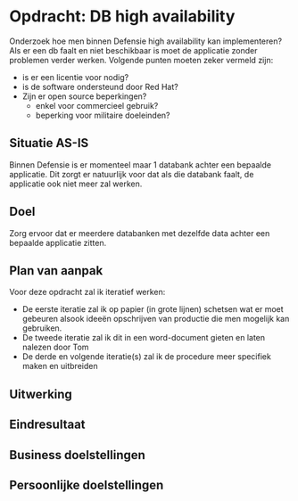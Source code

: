 # Opdracht: DB high availability

Onderzoek hoe men binnen Defensie high availability kan implementeren? Als er een db faalt en niet beschikbaar is moet de applicatie zonder problemen verder werken. Volgende punten moeten zeker vermeld zijn:

- is er een licentie voor nodig?
- is de software ondersteund door Red Hat?
- Zijn er open source beperkingen?
  - enkel voor commercieel gebruik?
  - beperking voor militaire doeleinden?

## Situatie AS-IS

Binnen Defensie is er momenteel maar 1 databank achter een bepaalde applicatie. Dit zorgt er natuurlijk voor dat als die databank faalt, de applicatie ook niet meer zal werken.

## Doel

Zorg ervoor dat er meerdere databanken met dezelfde data achter een bepaalde applicatie zitten.

## Plan van aanpak

Voor deze opdracht zal ik iteratief werken:

- De eerste iteratie zal ik op papier (in grote lijnen) schetsen wat er moet gebeuren alsook ideeën opschrijven van productie die men mogelijk kan gebruiken.
- De tweede iteratie zal ik dit in een word-document gieten en laten nalezen door Tom
- De derde en volgende iteratie(s) zal ik de procedure meer specifiek maken en uitbreiden

## Uitwerking

## Eindresultaat

## Business doelstellingen

## Persoonlijke doelstellingen
